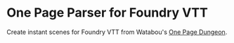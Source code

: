 # One Page Parser for Foundry VTT

Create instant scenes for Foundry VTT from Watabou's [One Page Dungeon](https://watabou.itch.io/one-page-dungeon).


